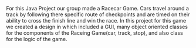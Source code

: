 For this Java Project our group made a Racecar Game. Cars travel around a track by following there specific route of checkpoints and are timed on their ability to cross the finish line and win the race.
In this project for this game we created a design in which included a GUI, many object oriented classes for the components of the Raceing Game(car, track, stop), and also class for the logic of the game. 
